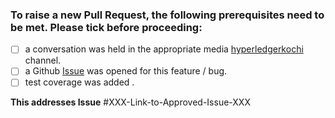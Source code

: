 

### To raise a new Pull Request, the following prerequisites need to be met. Please tick before proceeding:


- [ ] a conversation was held in the appropriate media [hyperledgerkochi](https://github.com/orgs/hyperledgerkochi/projects/3) channel.
- [ ] a Github [Issue](https://github.com/hyperledgerkochi/KOBman/issues) was opened for this feature / bug.
- [ ] test coverage was added .

**This addresses Issue** #XXX-Link-to-Approved-Issue-XXX




